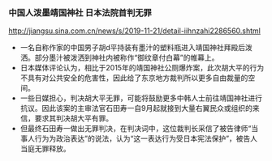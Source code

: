 ### 中国人泼墨靖国神社 日本法院首判无罪
http://jiangsu.sina.com.cn/news/s/2019-11-21/detail-iihnzahi2286560.shtml
- 一名自称作家的中国男子胡d平持装有墨汁的塑料瓶进入靖国神社拜殿后泼洒。部分墨汁被泼洒到神社内被称作“御纹章付白幕”的帷幕上。
- 日本媒体评论认为，相比于2015年的靖国神社公厕爆炸案，此次胡大平的行为不具有对公共安全的危害性，因此给了东京地方裁判所以更多自由裁量的空间。
- 一些日媒担心，判决胡大平无罪，可能将鼓励更多中韩人士前往靖国神社进行抗议。因此该案的主审法官石田寿一自9月起就接到大量右翼民众或组织的来信，要求其判决胡大平有罪。
- 但最终石田寿一做出无罪判决，在判决词中，这位裁判长采信了被告律师“当事人行为为政治表达”的说法，认为“这一表达行为受日本宪法保护”，被告人当庭无罪释放。
